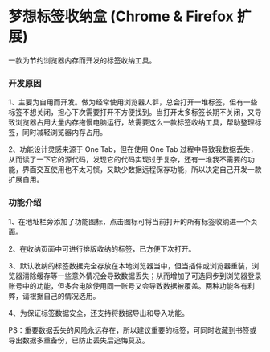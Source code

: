# 梦想标签收纳盒 (Chrome & Firefox 扩展)
一款为节约浏览器内存而开发的标签收纳工具。

### 开发原因
1、主要为自用而开发。做为经常使用浏览器人群，总会打开一堆标签，但有一些标签不想关闭，担心下次需要打开不方便找到。当打开太多标签长期不关闭，又导致浏览器占用大量内存拖慢电脑运行，故需要这么一款标签收纳工具，帮助整理标签，同时减轻浏览器内存占用。

2、功能设计灵感来源于 One Tab，但在使用 One Tab 过程中导致我数据丢失，从而读了一下它的源代码，发现它的代码实现过于复杂，还有一堆我不需要的功能，界面交互使用也不太习惯，又缺少数据远程保存功能，所以决定自己开发一款扩展自用。

### 功能介绍
1、在地址栏旁添加了功能图标，点击图标可将当前打开的所有标签收纳进一个页面。

2、在收纳页面中可进行排版收纳的标签，已方便下次打开。

3、默认收纳的标签数据完全存放在本地浏览器当中，但当插件或浏览器重装，浏览器清除缓存等一些意外情况会导致数据丢失；从而增加了可选同步到浏览器登录账号中的功能，但多台电脑使用同一账号又会导致数据被覆盖。两种功能各有利弊，请根据自己的情况选用。

4、为保证标签数据安全，还支持将数据导出和导入功能。

PS：重要数据丢失的风险永远存在，所以建议重要的标签，可同时收藏到书签或导出数据多重备份，已防止丢失后追悔莫及。
